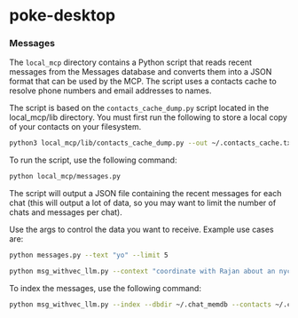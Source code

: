 # poke-desktop

### Messages

The `local_mcp` directory contains a Python script that reads recent messages from the Messages database and converts them into a JSON format that can be used by the MCP. The script uses a contacts cache to resolve phone numbers and email addresses to names.

The script is based on the `contacts_cache_dump.py` script located in the local_mcp/lib directory. You must first run the following to store a local copy of your contacts on your filesystem.

```bash
python3 local_mcp/lib/contacts_cache_dump.py --out ~/.contacts_cache.txt
```

To run the script, use the following command:

```bash
python local_mcp/messages.py
```

The script will output a JSON file containing the recent messages for each chat (this will output a lot of data, so you may want to limit the number of chats and messages per chat).

Use the args to control the data you want to receive. Example use cases are:

```bash
python messages.py --text "yo" --limit 5
```

```bash
python msg_withvec_llm.py --context "coordinate with Rajan about an nyc trip" --ctx_k 6 --ctx_threads 3 --dbdir ~/.chat_memdb --table messages
```

To index the messages, use the following command:

```bash
python msg_withvec_llm.py --index --dbdir ~/.chat_memdb --contacts ~/.contacts_cache.txt
```


